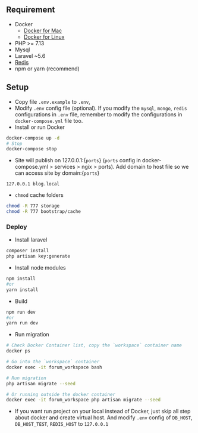 ## Requirement
- Docker
    - [Docker for Mac](https://docs.docker.com/docker-for-mac/)
    - [Docker for Linux](https://docs.docker.com/engine/installation/linux/ubuntulinux/)
- PHP >= 7.13
- Mysql
- Laravel ~5.6
- [Redis](https://github.com/antirez/redis)
- npm or yarn (recommend)

## Setup
- Copy file `.env.example` to `.env`,
- Modify `.env` config file (optional). If you modify the `mysql`, `mongo`, `redis` configurations in `.env` file, remember to modify the configurations in `docker-compose.yml` file too.
- Install or run Docker
```BASH
docker-compose up -d
# Stop
docker-compose stop
```

- Site will publish on 127.0.0.1:{`ports`} (`ports` config in docker-compose.yml > services > ngix > ports). Add domain to host file so we can access site by domain:{`ports`}
```
127.0.0.1 blog.local
```

- `chmod` cache folders
```BASH
chmod -R 777 storage
chmod -R 777 bootstrap/cache
```

### Deploy

- Install laravel
```BASH
composer install
php artisan key:generate
```

- Install node modules
```BASH
npm install
#or
yarn install
```

- Build
```BASH
npm run dev
#or
yarn run dev
```

- Run migration
```BASH
# Check Docker Container list, copy the `workspace` container name
docker ps

# Go into the `workspace` container
docker exec -it forum_workspace bash

# Run migration
php artisan migrate --seed

# Or running outside the docker container
docker exec -it forum_workspace php artisan migrate --seed
```

- If you want run project on your local instead of Docker, just skip all step about docker and create virtual host. And modify `.env` config of `DB_HOST`, `DB_HOST_TEST`, `REDIS_HOST` to `127.0.0.1`
